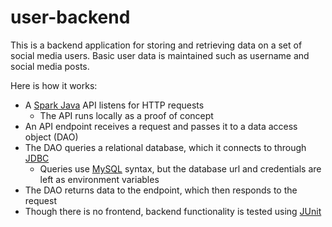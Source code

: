 # user-backend

This is a backend application for storing and retrieving data on a set of social media users.
Basic user data is maintained such as username and social media posts. 

Here is how it works:
- A [Spark Java](https://github.com/perwendel/spark) API listens for HTTP requests
  - The API runs locally as a proof of concept
- An API endpoint receives a request and passes it to a data access object (DAO)
- The DAO queries a relational database, which it connects to through
[JDBC](https://docs.oracle.com/javase/8/docs/technotes/guides/jdbc/)
  - Queries use [MySQL](https://www.mysql.com/) syntax, but the database url and credentials are left as environment variables
- The DAO returns data to the endpoint, which then responds to the request
- Though there is no frontend, backend functionality is tested using
[JUnit](https://junit.org/junit5/)
